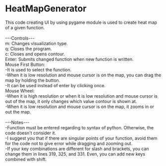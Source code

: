 # HeatMapGenerator
This code creating UI by using pygame module is used to create heat map of a given function.<br />
<br />
---Controls---<br />
m: Changes visualization type.<br />
q: Closes the program.<br />
c: Closes and opens contour.<br />
Enter: Submits changed function when new function is written.<br />
Mouse First Button:<br />
-It is used to select the function.<br />
-When it is low resolution and mouse cursor is on the map, you can drag the map by holding the button.<br />
-It can be used instead of enter by clicking once.<br />
Mouse Wheel:<br />
-When it is high resolution or when it is low resolution and mouse cursor is out of the map, it only changes which value contour is shown at.<br />
-When it is low resolution and mouse cursor is on the map, it zooms in or out the map.<br />
<br />
---Notes---<br />
-Function must be entered regarding to syntax of python. Otherwise, the code doesn't consider it.<br />
-I suggest you that if there are singular points of your function, avoid them for the code not to give error while dragging and zooming out.<br />
-If your key combinations are different for slash and brackets, you can change them in lines 319, 325, and 331. Even, you can add new keys combined with shift.

